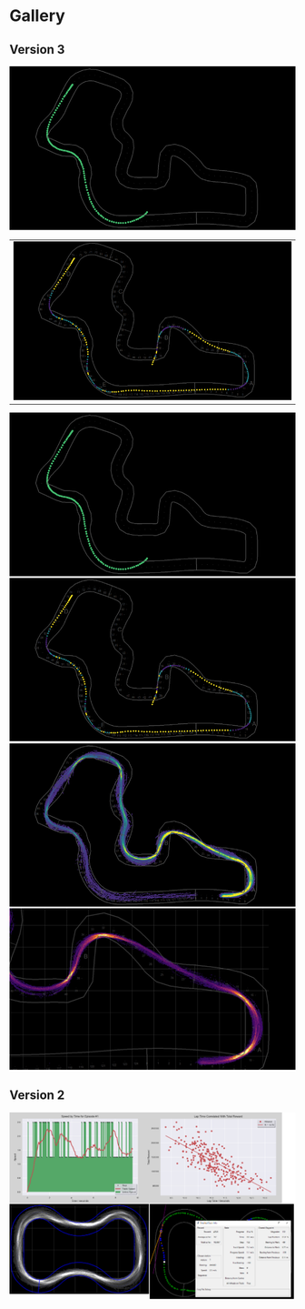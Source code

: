 # Gallery

## Version 3

<table>
<tbody>
<tr
<td><img src="pictures/gallery_v3/route_analysis_1.png"/></td>
<td><img src="pictures/gallery_v3/route_analysis_2.png"/></td>
</tr>
</tbody>
</table>

![Analyze DeepRacer logs easily with DRG](pictures/gallery_v3/route_analysis_1.png)
![Analyze DeepRacer logs easily with DRG](pictures/gallery_v3/route_analysis_2.png)
![Analyze DeepRacer logs easily with DRG](pictures/gallery_v3/heatmap_analysis_1.png)
![Analyze DeepRacer logs easily with DRG](pictures/gallery_v3/heatmap_analysis_2.png)





## Version 2

![Analyze DeepRacer logs easily with DRG](pictures/gallery_v2/Collage.png)
